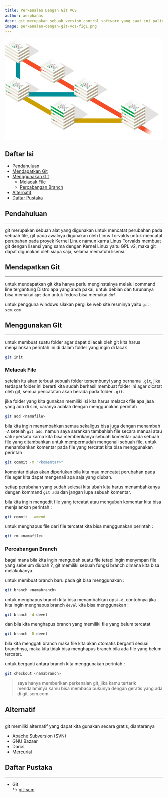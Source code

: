 ```yaml
---
title: Perkenalan Dengan Git VCS
author: aerphanas
desc: git merupakan sebuah version control software yang saat ini paling populer dan yang paling sering digunakan untuk melacak perubahan pada sebuah file/folder.
image: perkenalan-dengan-git-vcs-fig1.png
---
```


![ilustrasi percabangan branch by git-scm contributor](/images/perkenalan-dengan-git-vcs-fig1.png "ilustrasi percabangan branch by git-scm contributor")

## Daftar Isi

- [Pendahuluan](#pendahuluan)
- [Mendapatkan Git](#mendapatkan-git)
- [Menggunakan Git](#menggunakan-git)
  - [Melacak File](#melacak-file)
  - [Percabangan Branch](#percabangan-branch)
- [Alternatif](#alternatif)
- [Daftar Pustaka](#daftar-pustaka)

## Pendahuluan

---

git merupakan sebuah alat yang digunakan untuk mencatat perubahan pada sebuah file, git pada awalnya digunakan oleh Linus Torvalds untuk mencatat perubahan pada proyek Kernel Linux namun karna Linus Torvalds membuat git dengan lisensi yang sama dengan Kernel Linux yaitu GPL v2, maka git dapat digunakan oleh siapa saja, selama mematuhi lisensi.

## Mendapatkan Git

---

untuk mendapatkan git kita hanya perlu menginstalnya melalui command line tergantung Distro apa yang anda pakai, untuk debian dan turunanya bisa memakai ```apt``` dan untuk fedora bisa memakai ```dnf```.

untuk pengguna windows silakan pergi ke web site resminya yaitu ```git-scm.com```

## Menggunakan GIt

---

untuk membuat suatu folder agar dapat dilacak oleh git kita harus menjalankan perintah ini di dalam folder yang ingin di lacak

```sh
git init
```

### Melacak File

setelah itu akan terbuat sebuah folder tersembunyi yang bernama ```.git```, jika terdapat folder ini berarti kita sudah berhasil membuat folder ini agar dicatat oleh git, semua pencatatan akan berada pada folder ```.git```.

jika folder yang kita gunakan memiliki isi kita harus melacak file apa jasa yang ada di sini, caranya adalah dengan menggunakan perintah

```sh
git add <namafile>
```

bila kita ingin menambahkan semua sekaligus bisa juga dengan menambah ```-A``` setelah ```git add```, namun saya sarankan tambahlah file secara manual atau satu-persatu karna kita bisa memberikanya sebuah komentar pada sebuah file yang ditambahkan untuk mempermudah mengenali sebuah file, untuk menambahkan komentar pada file yang tercatat kita bisa menggunakan perintah

```sh
git commit -m "<komentar>"
```

komentar diatas akan diperlukan bila kita mau mencatat perubahan pada file agar kita dapat mengenali apa saja yang diubah.

setiap perubahan yang sudah selesai kita ubah kita harus menambahkanya dengan kommand ```git add``` dan jangan lupa sebuah komentar.

bila kita ingin mengedit file yang tercatat atau mengubah komentar kita bisa menjalankan perintah :

```sh
git commit --amend
```

untuk menghapus file dari file tercatat kita bisa menggunakan perintah :

```sh
git rm <namafile>
```

### Percabangan Branch

bagai mana bila kita ingin mengubah suatu file tetapi ingin menympan file yang sebelum diubah ?, git memiliki sebuah fungsi branch dimana kita bisa melakukanya.

untuk membuat branch baru pada git bisa menggunakan :

```sh
git branch <namabranch>
```

untuk menghapus branch kita bisa menambahkan opsi ```-d```, contohnya jika kita ingin menghapus branch ```devel``` kita bisa menggunakan :

```sh
git branch -d devel
```

dan bila kita menghapus branch yang memiliki file yang belum tercatat

```sh
git branch -D devel
```

bila kita menggati branch maka file kita akan otomatis berganti sesuai branchnya, maka kita tidak bisa menghapus branch bila ada file yang belum tercatat.

untuk berganti antara branch kita menggunakan perintah :

```sh
git checkout <namabranch>
```

> saya hanya memberikan perkenalan git, jika kamu tertarik mendalaminya kamu bisa membaca bukunya dengan geratis yang ada di git-scm.com

## Alternatif

---

git memiliki alternatif yang dapat kita gunakan secara gratis, diantaranya

- Apache Subversion (SVN)
- GNU Bazaar
- Darcs
- Mercurial

## Daftar Pustaka

---

- Git  
↪ [git-scm](https://git-scm.com/)  
